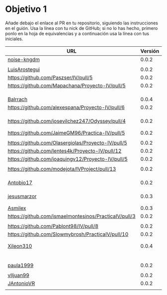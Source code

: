 # Objetivo 1

Añade debajo el enlace al PR en tu repositorio, siguiendo las instrucciones en
el guión. Usa la línea con tu nick de GitHub; si no lo
has hecho, primero ponlo en la hoja de equivalencias y a continuación usa la
línea con tus iniciales.

| URL                                        | Versión | Alcanzado |
|--------------------------------------------|---------|-----------|
| [noise-kngdm](https://github.com/noise-kngdm/music-matcher/pull/6) | 0.0.2 | |
| <!-- Enlace de Esturillo98 --> | | |
| [LuisArostegui](https://github.com/LuisArostegui/RealFoodRecipeCreator/pull/6) | 0.0.2 | |
| https://github.com/Paszser/IV/pull/5 | 0.0.2 |  |
| https://github.com/Mapachana/Proyecto-IV/pull/5 | 0.0.2 | ✓ |
| <!-- Enlace de eantoniocalo18 --> | | |
| <!-- Enlace de NachoCarher --> | | |
| <!-- Enlace de C L A --> | | |
| [Balrrach](https://github.com/Balrrach/IV-Proyecto/pull/7) | 0.0.4 | |
| https://github.com/alexespana/Proyecto-IV/pull/6 | 0.0.2 | ✓ |
| <!-- Enlace de Javierexmar --> | | |
| <!-- Enlace de MarinoFajardo --> | | |
| <!-- Enlace de danifm1321 --> | | |
| https://github.com/josevilchez247/Odyssey/pull/4 | 0.0.2 | |
| <!-- Enlace de arguellesm --> | | |
| <!-- Enlace de DFolchA --> | | |
| https://github.com/JaimeGM96/Practica-IV/pull/5 | 0.0.2 | |
| <!-- Enlace de agr8 --> | | |
| https://github.com/Olasergiolas/Proyecto-IV/pull/5 | 0.0.2 | |
| https://github.com/lentes4k/Proyecto-IV/pull/12 | 0.0.2 | |
| https://github.com/joaquingv12/Proyecto-IV/pull/5 | 0.0.2 | |
| <!-- Enlace de gomares --> | | |
| https://github.com/modejota/IVProject/pull/13 | 0.0.2 | ✓ |
| <!-- Enlace de argelion14 --> | | |
| <!-- Enlace de juanmihdz --> | | |
| <!-- Enlace de venrra --> | | |
| [Antobio17](https://github.com/Antobio17/IV/pull/5) | 0.0.2 | ✓ |
| <!-- Enlace de manujurado1 --> | | |
| <!-- Enlace de L C G J --> | | |
| <!-- Enlace de migueorg --> | | |
| [jesusmarzor](https://github.com/jesusmarzor/Proyecto-IV/pull/6) | 0.0.3 | ✓ |
| <!-- Enlace de francisco3207 --> | | |
| <!-- Enlace de amerigal --> | | |
| [Asmilex](https://github.com/Asmilex/IV/pull/6) | 0.0.3 |✓ |
| https://github.com/ismaelmontesinos/PracticaIV/pull/3 | 0.0.2 | |
| <!-- Enlace de morevi --> | | |
| https://github.com/Pablont98/IV/pull/8 | 0.0.2 | ✓ |
| https://github.com/Slowmybrosh/PracticaIV/pull/10 | 0.0.2 | |
| <!-- Enlace de sorozcov --> | | |
| <!-- Enlace de jlortega00 --> | | |
| [Xileon310](https://github.com/Xileon310/IV-Project/pull/11) | 0.0.4 | |
| <!-- Enlace de Parka015 --> | | |
| <!-- Enlace de edusegrich --> | | |
| <!-- Enlace de LuisSS20 --> | | |
| <!-- Enlace de juanfran00 --> | | |
| <!-- Enlace de Albertotc99 --> | | |
| <!-- Enlace de aleveji --> | | |
| [paula1999](https://github.com/paula1999/IV/pull/5) | 0.0.2 | |
| <!-- Enlace de xCyal --> | | |
| [vlljuan99](https://github.com/vlljuan99/gasolinapp/pull/11) | 0.0.2 | |
| [JAntonioVR](https://github.com/JAntonioVR/IV-2021-2022/pull/8) | 0.0.2 | |
| <!-- Enlace de pablozafra97 --> | | |
